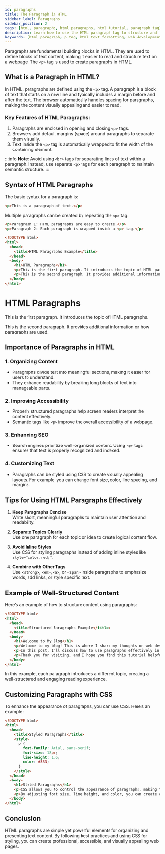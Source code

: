 ```yaml
---
id: paragraphs
title: The Paragraph in HTML
sidebar_label: Paragraphs
sidebar_position: 2
tags: [html, paragraphs, html paragraphs, html tutorial, paragraph tag]
description: Learn how to use the HTML paragraph tag to structure and format text content on a web page with proper syntax and examples.
keywords: [html paragraph, p tag, html text formatting, web development, html content structure]
---
```


Paragraphs are fundamental building blocks in HTML. They are used to define blocks of text content, making it easier to read and structure text on a webpage. The `<p>` tag is used to create paragraphs in HTML.

<AdsComponent />

## What is a Paragraph in HTML?

In HTML, paragraphs are defined using the `<p>` tag. A paragraph is a block of text that starts on a new line and typically includes a margin before and after the text. The browser automatically handles spacing for paragraphs, making the content visually appealing and easier to read.

### Key Features of HTML Paragraphs:
1. Paragraphs are enclosed in opening and closing `<p>` tags.
2. Browsers add default margins (space) around paragraphs to separate them visually.
3. Text inside the `<p>` tag is automatically wrapped to fit the width of the containing element.

:::info
**Note:** Avoid using `<br>` tags for separating lines of text within a paragraph. Instead, use separate `<p>` tags for each paragraph to maintain semantic structure.
:::

## Syntax of HTML Paragraphs

The basic syntax for a paragraph is:

```html
<p>This is a paragraph of text.</p>
```

Multiple paragraphs can be created by repeating the `<p>` tag:

```html
<p>Paragraph 1: HTML paragraphs are easy to create.</p>
<p>Paragraph 2: Each paragraph is wrapped inside a <p> tag.</p>
```

<Tabs>
  <TabItem value="HTML">
  
  ```html
  <!DOCTYPE html>
  <html>
    <head>
      <title>HTML Paragraphs Example</title>
    </head>
    <body>
      <h1>HTML Paragraphs</h1>
      <p>This is the first paragraph. It introduces the topic of HTML paragraphs.</p>
      <p>This is the second paragraph. It provides additional information on how paragraphs are used.</p>
    </body>
  </html>
  ```
  
  </TabItem>
  
  <TabItem value="Output">
  <BrowserWindow url="http://127.0.0.1:5500/paragraphs-example.html" bodyStyle={{backgroundColor: "#fff", color: "#333"}}>
    <div>
      <h1>HTML Paragraphs</h1>
      <p>This is the first paragraph. It introduces the topic of HTML paragraphs.</p>
      <p>This is the second paragraph. It provides additional information on how paragraphs are used.</p>
    </div>
  </BrowserWindow>
  </TabItem>
</Tabs>

<AdsComponent />

## Importance of Paragraphs in HTML

### 1. **Organizing Content**
   - Paragraphs divide text into meaningful sections, making it easier for users to understand.
   - They enhance readability by breaking long blocks of text into manageable parts.

### 2. **Improving Accessibility**
   - Properly structured paragraphs help screen readers interpret the content effectively.
   - Semantic tags like `<p>` improve the overall accessibility of a webpage.

### 3. **Enhancing SEO**
   - Search engines prioritize well-organized content. Using `<p>` tags ensures that text is properly recognized and indexed.

### 4. **Customizing Text**
   - Paragraphs can be styled using CSS to create visually appealing layouts. For example, you can change font size, color, line spacing, and margins.

## Tips for Using HTML Paragraphs Effectively

1. **Keep Paragraphs Concise**  
   Write short, meaningful paragraphs to maintain user attention and readability.

2. **Separate Topics Clearly**  
   Use one paragraph for each topic or idea to create logical content flow.

3. **Avoid Inline Styles**  
   Use CSS for styling paragraphs instead of adding inline styles like `style="color:red;"`.

4. **Combine with Other Tags**  
   Use `<strong>`, `<em>`, `<a>`, or `<span>` inside paragraphs to emphasize words, add links, or style specific text.

## Example of Well-Structured Content

Here’s an example of how to structure content using paragraphs:

```html
<!DOCTYPE html>
<html>
  <head>
    <title>Structured Paragraphs Example</title>
  </head>
  <body>
    <h1>Welcome to My Blog</h1>
    <p>Welcome to my blog! This is where I share my thoughts on web development, technology, and coding practices.</p>
    <p>In this post, I'll discuss how to use paragraphs effectively in HTML. Paragraphs are essential for organizing and presenting text content clearly.</p>
    <p>Thank you for visiting, and I hope you find this tutorial helpful!</p>
  </body>
</html>
```

In this example, each paragraph introduces a different topic, creating a well-structured and engaging reading experience.

<AdsComponent />

## Customizing Paragraphs with CSS

To enhance the appearance of paragraphs, you can use CSS. Here’s an example:

```html
<!DOCTYPE html>
<html>
  <head>
    <title>Styled Paragraphs</title>
    <style>
      p {
        font-family: Arial, sans-serif;
        font-size: 18px;
        line-height: 1.6;
        color: #333;
      }
    </style>
  </head>
  <body>
    <h1>Styled Paragraphs</h1>
    <p>CSS allows you to control the appearance of paragraphs, making them visually appealing and easier to read.</p>
    <p>By adjusting font size, line height, and color, you can create a better reading experience for your users.</p>
  </body>
</html>
```

## Conclusion

HTML paragraphs are simple yet powerful elements for organizing and presenting text content. By following best practices and using CSS for styling, you can create professional, accessible, and visually appealing web pages.